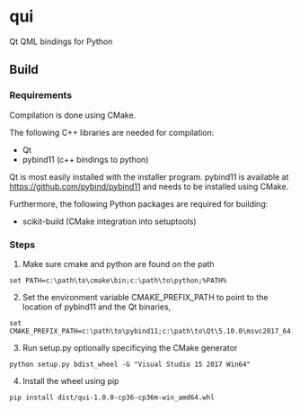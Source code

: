 # qui
Qt QML bindings for Python



## Build

### Requirements
Compilation is done using CMake.

The following C++ libraries are needed for compilation:
- Qt
- pybind11 (c++ bindings to python)

Qt is most easily installed with the installer program.
pybind11 is available at https://github.com/pybind/pybind11 and needs to be installed using CMake.

Furthermore, the following Python packages are required for building:
- scikit-build (CMake integration into setuptools)


### Steps
1) Make sure cmake and python are found on the path 
```
set PATH=c:\path\to\cmake\bin;c:\path\to\python;%PATH%
```
2) Set the environment variable CMAKE_PREFIX_PATH to point to the location of pybind11 and the Qt binaries,
```
set CMAKE_PREFIX_PATH=c:\path\to\pybind11;c:\path\to\Qt\5.10.0\msvc2017_64
```
3) Run setup.py optionally specificying the CMake generator
```
python setup.py bdist_wheel -G "Visual Studio 15 2017 Win64"
```
4) Install the wheel using pip
```
pip install dist/qui-1.0.0-cp36-cp36m-win_amd64.whl
```
